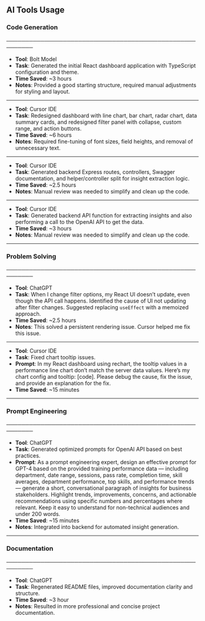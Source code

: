 ## AI Tools Usage


### Code Generation
─────────────────────────────────────────────────────────
- **Tool**: Bolt Model
- **Task**: Generated the initial React dashboard application with TypeScript configuration and theme.
- **Time Saved**: ~3 hours
- **Notes**: Provided a good starting structure, required manual adjustments for styling and layout.

---

- **Tool**: Cursor IDE
- **Task**: Redesigned dashboard with line chart, bar chart, radar chart, data summary cards, and redesigned filter panel with collapse, custom range, and action buttons.
- **Time Saved**: ~6 hours
- **Notes**: Required fine-tuning of font sizes, field heights, and removal of unnecessary text.

---

- **Tool**: Cursor IDE
- **Task**: Generated backend Express routes, controllers, Swagger documentation, and helper/controller split for insight extraction logic.
- **Time Saved**: ~2.5 hours
- **Notes**: Manual review was needed to simplify and clean up the code.

---

- **Tool**: Cursor IDE
- **Task**: Generated backend API function for extracting insights and also performing a call to the OpenAI API to get the data.
- **Time Saved**: ~3 hours
- **Notes**: Manual review was needed to simplify and clean up the code.

---

### Problem Solving
─────────────────────────────────────────────────────────
- **Tool**: ChatGPT
- **Task**: When I change filter options, my React UI doesn’t update, even though the API call happens. Identified the cause of UI not updating after filter changes. Suggested replacing `useEffect` with a memoized approach.
- **Time Saved**: ~2.5 hours
- **Notes**: This solved a persistent rendering issue. Cursor helped me fix this issue.

---

- **Tool**: Cursor IDE
- **Task**: Fixed chart tooltip issues.
- **Prompt**: In my React dashboard using rechart, the tooltip values in a performance line chart don’t match the server data values. Here’s my chart config and tooltip: [code]. Please debug the cause, fix the issue, and provide an explanation for the fix. 
- **Time Saved**: ~15 minutes
  
---

### Prompt Engineering
─────────────────────────────────────────────────────────

- **Tool**: ChatGPT
- **Task**: Generated optimized prompts for OpenAI API based on best practices.
- **Prompt**: As a prompt engineering expert, design an effective prompt for GPT-4 based on the provided training performance data — including department, date range, sessions, pass rate, completion time, skill averages, department performance, top skills, and performance trends — generate a short, conversational paragraph of insights for business stakeholders. Highlight trends, improvements, concerns, and actionable recommendations using specific numbers and percentages where relevant. Keep it easy to understand for non-technical audiences and under 200 words.
- **Time Saved**: ~15 minutes
- **Notes**: Integrated into backend for automated insight generation.

---

### Documentation
─────────────────────────────────────────────────────────

- **Tool**: ChatGPT
- **Task**: Regenerated README files, improved documentation clarity and structure.
- **Time Saved**: ~3 hour
- **Notes**: Resulted in more professional and concise project documentation.
